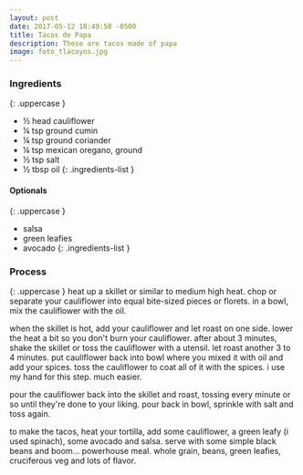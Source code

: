 ```yaml
---
layout: post
date: 2017-05-12 18:49:58 -0500
title: Tacos de Papa
description: These are tacos made of papa
image: foto_tlacoyos.jpg
---
```


### Ingredients
{: .uppercase }
- ½ head cauliflower
- ¼ tsp ground cumin
- ¼ tsp ground coriander
- ¼ tsp mexican oregano, ground
- ½ tsp salt
- ½ tbsp oil
{: .ingredients-list }

#### Optionals
{: .uppercase }
- salsa
- green leafies
- avocado
{: .ingredients-list }

### Process
{: .uppercase }
heat up a skillet or similar to medium high heat. chop or separate your cauliflower into equal bite-sized pieces or florets. in a bowl, mix the cauliflower with the oil.


when the skillet is hot, add your cauliflower and let roast on one side. lower the heat a bit so you don't burn your cauliflower. after about 3 minutes, shake the skillet or toss the cauliflower with a utensil. let roast another 3 to 4 minutes. put cauliflower back into bowl where you mixed it with oil and add your spices. toss the cauliflower to coat all of it with the spices. i use my hand for this step. much easier.


pour the cauliflower back into the skillet and roast, tossing every minute or so until they're done to your liking. pour back in bowl, sprinkle with salt and toss again.


to make the tacos, heat your tortilla, add some cauliflower, a green leafy (i used spinach), some avocado and salsa. serve with some simple black beans and boom... powerhouse meal. whole grain, beans, green leafies, cruciferous veg and lots of flavor.

